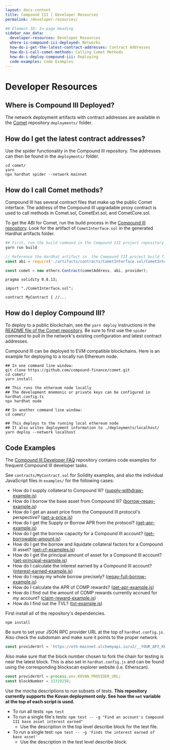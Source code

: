 ```yaml
---
layout: docs-content
title: Compound III | Developer Resources
permalink: /developer-resources/

## Element ID: In-page Heading
sidebar_nav_data:
  developer-resources: Developer Resources
  where-is-compound-iii-deployed: Networks
  how-do-i-get-the-latest-contract-addresses: Contract Addresses
  how-do-i-call-comet-methods: Calling Comet Methods
  how-do-i-deploy-compound-iii: Deploying
  code-examples: Code Examples
---
```


# Developer Resources

## Where is Compound III Deployed?

The network deployment artifacts with contract addresses are available in the [Comet](https://github.com/compound-finance/comet) repository `deployments/` folder.

## How do I get the latest contract addresses?

Use the spider functionality in the Compound III repository. The addresses can then be found in the `deployments/` folder.

```
cd comet/
yarn
npx hardhat spider --network mainnet
```

## How do I call Comet methods?

Compound III has several contract files that make up the public Comet interface. The address of the Compound III upgradable proxy contract is used to call methods in Comet.sol, CometExt.sol, and CometCore.sol.

To get the ABI for Comet, run the build process in the [Compound III repository](https://github.com/compound-finance/comet). Look for the artifact of `CometInterface.sol` in the generated Hardhat artifacts folder.

```bash
## First, run the build command in the Compound III project repository
yarn run build
```

```js
// Reference the Hardhat artifact in  the Compound III project build files
const abi = require('./artifacts/contracts/CometInterface.sol/CometInterface.json').abi;

const comet = new ethers.Contract(cometAddress, abi, provider);
```

```solidity
pragma solidity 0.8.13;

import "./CometInterface.sol";

contract MyContract { //...
```

## How do I deploy Compound III?

To deploy to a public blockchain, see the `yarn deploy` instructions in the [README file of the Comet repository](https://github.com/compound-finance/comet#multi-chain-support). Be sure to first use the `spider` command to pull in the network's existing configuration and latest contract addresses.

Compound III can be deployed to EVM compatible blockchains. Here is an example for deploying to a locally run Ethereum node.

```
## In one command line window:
git clone https://github.com/compound-finance/comet.git
cd comet/
yarn install

## This runs the ethereum node locally
## The development mnemonic or private keys can be configured in hardhat.config.ts
npx hardhat node

## In another command line window:
cd comet/

## This deploys to the running local ethereum node
## It also writes deployment information to ./deployments/localhost/
yarn deploy --network localhost
```

## Code Examples

The [Compound III Developer FAQ](https://github.com/compound-developers/compound-3-developer-faq) repository contains code examples for frequent Compound III developer tasks.

See `contracts/MyContract.sol` for Solidity examples, and also the individual JavaScript files in `examples/` for the following cases:

- How do I supply collateral to Compound III? ([supply-withdraw-example.js](examples/supply-withdraw-example.js))
- How do I borrow the base asset from Compound III? ([borrow-repay-example.js](examples/borrow-repay-example.js))
- How do I get an asset price from the Compound III protocol's perspective? ([get-a-price.js](examples/get-a-price.js))
- How do I get the Supply or Borrow APR from the protocol? ([get-apr-example.js](examples/get-apr-example.js))
- How do I get the borrow capacity for a Compound III account? ([get-borrowable-amount.js](examples/get-borrowable-amount.js))
- How do I get the borrow and liquidate collateral factors for a Compound III asset? ([get-cf-examples.js](examples/get-cf-examples.js))
- How do I get the principal amount of asset for a Compound III account? ([get-principal-example.js](examples/get-principal-example.js))
- How do I calculate the interest earned by a Compound III account? ([interest-earned-example.js](examples/interest-earned-example.js))
- How do I repay my whole borrow precisely? ([repay-full-borrow-example.js](examples/repay-full-borrow-example.js))
- How do I calculate the APR of COMP rewards? ([get-apr-example.js](examples/get-apr-example.js))
- How do I find out the amount of COMP rewards currently accrued for my account? ([claim-reward-example.js](examples/claim-reward-example.js))
- How do I find out the TVL? ([tvl-example.js](examples/tvl-example.js))

First install all of the repository's dependencies.

```
npm install
```

Be sure to set your JSON RPC provider URL at the top of `hardhat.config.js`. Also check the subdomain and make sure it points to the proper network.

```js
const providerUrl = 'https://eth-mainnet.alchemyapi.io/v2/__YOUR_API_KEY_HERE__';
```

Also make sure that the block number chosen to fork the chain for testing is near the latest block. This is also set in `hardhat.config.js` and can be found using the corresponding blockscan explorer website (i.e. Etherscan).

```js
const providerUrl = process.env.KOVAN_PROVIDER_URL;
const blockNumber = 32319250;
```

Use the mocha descriptions to run subsets of tests. **This repository currently supports the Kovan deployment only. See how the `net` variable at the top of each script is used.**

- To run all tests: `npm test`
- To run a single file's tests: `npm test -- -g "Find an account's Compound III base asset interest earned"`
  - Use the description in the top level describe block for the test file.
- To run a single test: `npm test -- -g 'Finds the interest earned of base asset'`
  - Use the description in the test level describe block.
